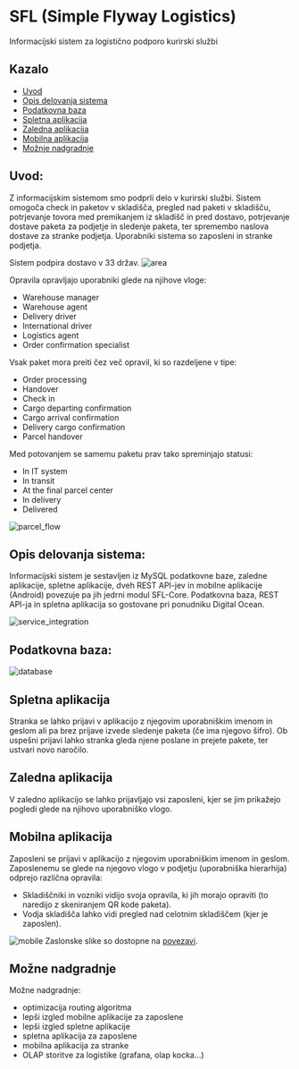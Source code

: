 # SFL (Simple Flyway Logistics)
Informacijski sistem za logistično podporo kurirski službi

## Kazalo
- [Uvod](#uvod)
- [Opis delovanja sistema](#opis-delovanja-sistema)
- [Podatkovna baza](#podatkovna-baza)
- [Spletna aplikacija](#spletna-aplikacija)
- [Zaledna aplikacija](#zaledna-aplikacija)
- [Mobilna aplikacija](#mobilna-aplikacija)
- [Možnje nadgradnje](#možne-nadgradnje)


## Uvod:
Z informacijskim sistemom smo podprli delo v kurirski službi. Sistem omogoča check in paketov v skladišča, pregled nad paketi v skladišču, potrjevanje tovora med premikanjem iz skladišč in pred dostavo, potrjevanje dostave paketa za podjetje in sledenje paketa, ter spremembo naslova dostave za stranke podjetja. Uporabniki sistema so zaposleni in stranke podjetja.

Sistem podpira dostavo v 33 držav.
![area](general/SFL_area.png)

Opravila opravljajo uporabniki glede na njihove vloge:
- Warehouse manager
- Warehouse agent
- Delivery driver
- International driver
- Logistics agent
- Order confirmation specialist

Vsak paket mora preiti čez več opravil, ki so razdeljene v tipe:
- Order processing
- Handover
- Check in
- Cargo departing confirmation
- Cargo arrival confirmation
- Delivery cargo confirmation
- Parcel handover

Med potovanjem se samemu paketu prav tako spreminjajo statusi:
- In IT system
- In transit
- At the final parcel center
- In delivery
- Delivered

![parcel_flow](general/SFL_packet_flow.png)

## Opis delovanja sistema:
Informacijski sistem je sestavljen iz MySQL podatkovne baze, zaledne aplikacije, spletne aplikacije, dveh REST API-jev in mobilne aplikacije (Android) povezuje pa jih jedrni modul SFL-Core. Podatkovna baza, REST API-ja in spletna aplikacija so gostovane pri ponudniku Digital Ocean.

![service_integration](general/SFL_service.png)

## Podatkovna baza:
![database](database/SFL_er_model.png)

## Spletna aplikacija
Stranka se lahko prijavi v aplikacijo z njegovim uporabniškim imenom in geslom ali pa brez prijave izvede sledenje paketa (če ima njegovo šifro).
Ob uspešni prijavi lahko stranka gleda njene poslane in prejete pakete, ter ustvari novo naročilo.

## Zaledna aplikacija
V zaledno aplikacijo se lahko prijavljajo vsi zaposleni, kjer se jim prikažejo pogledi glede na njihovo uporabniško vlogo.

## Mobilna aplikacija
Zaposleni se prijavi v aplikacijo z njegovim uporabniškim imenom in geslom.
Zaposlenemu se glede na njegovo vlogo v podjetju (uporabniška hierarhija) odprejo različna opravila:
- Skladiščniki in vozniki vidijo svoja opravila, ki jih morajo opraviti (to naredijo z skeniranjem QR kode paketa).
- Vodja skladišča lahko vidi pregled nad celotnim skladiščem (kjer je zaposlen).

![mobile](mobile/SFL_mobile_activity.png)
Zaslonske slike so dostopne na [povezavi](https://github.com/cugalord/SFL-TPO/tree/main/docs/mobile).

## Možne nadgradnje
Možne nadgradnje:
- optimizacija routing algoritma
- lepši izgled mobilne aplikacije za zaposlene
- lepši izgled spletne aplikacije
- spletna aplikacija za zaposlene
- mobilna aplikacija za stranke
- OLAP storitve za logistike (grafana, olap kocka...)


